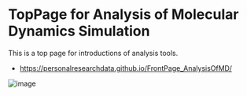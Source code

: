 # TopPage for Analysis of Molecular Dynamics Simulation
This is a top page for introductions of analysis tools.
+ https://personalresearchdata.github.io/FrontPage_AnalysisOfMD/

![image](https://github.com/user-attachments/assets/7f82dbd3-57d4-4b55-9e40-e69ca8d99152)
